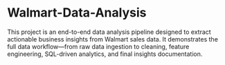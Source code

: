 # Walmart-Data-Analysis
This project is an end-to-end data analysis pipeline designed to extract actionable business insights from Walmart sales data. It demonstrates the full data workflow—from raw data ingestion to cleaning, feature engineering, SQL-driven analytics, and final insights documentation.
